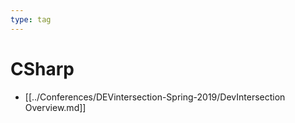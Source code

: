 ```yaml
---
type: tag
---
```

# CSharp

- [[../Conferences/DEVintersection-Spring-2019/DevIntersection Overview.md]]

